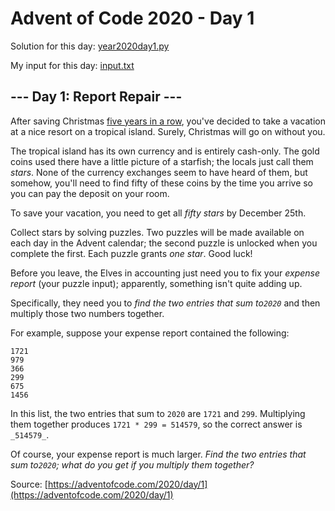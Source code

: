 # Advent of Code 2020 - Day 1

Solution for this day: [year2020day1.py](year2020/day1/year2020day1.py)

My input for this day: [input.txt](year2020/day1/input.txt)

## \--- Day 1: Report Repair ---

After saving Christmas [five years in a row](/events), you've decided to take
a vacation at a nice resort on a tropical island. Surely, Christmas will go on
without you.

The tropical island has its own currency and is entirely cash-only. The gold
coins used there have a little picture of a starfish; the locals just call
them _stars_. None of the currency exchanges seem to have heard of them, but
somehow, you'll need to find fifty of these coins by the time you arrive so
you can pay the deposit on your room.

To save your vacation, you need to get all _fifty stars_ by December 25th.

Collect stars by solving puzzles. Two puzzles will be made available on each
day in the Advent calendar; the second puzzle is unlocked when you complete
the first. Each puzzle grants _one star_. Good luck!

Before you leave, the Elves in accounting just need you to fix your _expense
report_ (your puzzle input); apparently, something isn't quite adding up.

Specifically, they need you to _find the two entries that sum to`2020`_ and
then multiply those two numbers together.

For example, suppose your expense report contained the following:

    
    
    1721
    979
    366
    299
    675
    1456
    

In this list, the two entries that sum to `2020` are `1721` and `299`.
Multiplying them together produces `1721 * 299 = 514579`, so the correct
answer is `_514579_`.

Of course, your expense report is much larger. _Find the two entries that sum
to`2020`; what do you get if you multiply them together?_



Source: [https://adventofcode.com/2020/day/1](https://adventofcode.com/2020/day/1)
